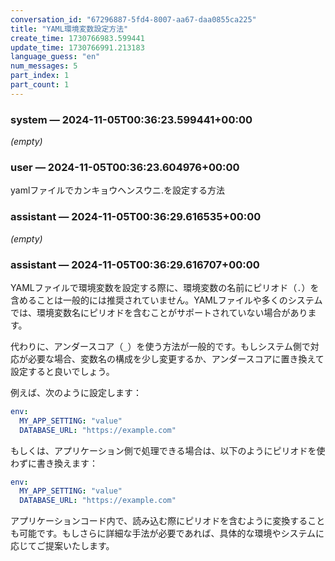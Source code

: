 ```yaml
---
conversation_id: "67296887-5fd4-8007-aa67-daa0855ca225"
title: "YAML環境変数設定方法"
create_time: 1730766983.599441
update_time: 1730766991.213183
language_guess: "en"
num_messages: 5
part_index: 1
part_count: 1
---
```


### system — 2024-11-05T00:36:23.599441+00:00

_(empty)_

### user — 2024-11-05T00:36:23.604976+00:00

yamlファイルでカンキョウヘンスウニ.を設定する方法

### assistant — 2024-11-05T00:36:29.616535+00:00

_(empty)_

### assistant — 2024-11-05T00:36:29.616707+00:00

YAMLファイルで環境変数を設定する際に、環境変数の名前にピリオド（`.`）を含めることは一般的には推奨されていません。YAMLファイルや多くのシステムでは、環境変数名にピリオドを含むことがサポートされていない場合があります。

代わりに、アンダースコア（`_`）を使う方法が一般的です。もしシステム側で対応が必要な場合、変数名の構成を少し変更するか、アンダースコアに置き換えて設定すると良いでしょう。

例えば、次のように設定します：

```yaml
env:
  MY_APP_SETTING: "value"
  DATABASE_URL: "https://example.com"
```

もしくは、アプリケーション側で処理できる場合は、以下のようにピリオドを使わずに書き換えます：

```yaml
env:
  MY_APP_SETTING: "value"
  DATABASE_URL: "https://example.com"
```

アプリケーションコード内で、読み込む際にピリオドを含むように変換することも可能です。もしさらに詳細な手法が必要であれば、具体的な環境やシステムに応じてご提案いたします。
